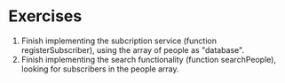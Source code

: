 # Exercises

1. Finish implementing the subcription service (function registerSubscriber), using the array of people as "database".
2. Finish implementing the search functionality (function searchPeople), looking for subscribers in the people array.
